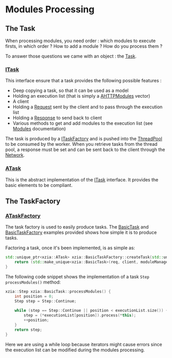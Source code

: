 # Modules Processing
## The Task
When processing modules, you need order : which modules to execute firsts, in which order ? 
How to add a module ? How do you process them ?

To answer those questions we came with an object : the [Task].

### [ITask](Task)
This interface ensure that a task provides the following possible features :
* Deep copying a task, so that it can be used as a model
* Holding an execution list (that is simply a [AHTTPModules](AHTTPModule) vector)
* A client 
* Holding a [Request] sent by the client and to pass through the execution list
* Holding a [Response] to send back to client
* Various methods to get and add modules to the execution list (see [Modules] documentation)

The task is produced by a [ITaskFactory] and is pushed into the [ThreadPool] to be consumed by the worker.
When you retrieve tasks from the thread pool, a response must be set and can be sent back to the client through the 
[Network].

### [ATask]
This is the abstract implementation of the [ITask](Task) interface. It provides the basic elements
to be compliant.

## The TaskFactory

### [ATaskFactory]
The task factory is used to easily produce tasks.
The [BasicTask] and [BasicTaskFactory] examples provided shows how simple it is to produce tasks.

Factoring a task, once it's been implemented, is as simple as:
```cpp
std::unique_ptr<xzia::ATask> xzia::BasicTaskFactory::createTask(std::unique_ptr<xzia::Request> req, xzia::Client client) {
    return (std::make_unique<xzia::BasicTask>(req, client, moduleManager.getExecutionListModel()));
}
``` 

The following code snippet shows the implementation of a task `Step processModules()` method:
```cpp
xzia::Step xzia::BasicTask::processModules() {
    int position = 0;
    Step step = Step::Continue;
    
    while (step == Step::Continue || position < executionList.size()) {
        step = (*executionList[position]).process(*this);
        ++position;
    }
    return step;
}
```
Here we are using a while loop because iterators might cause errors since the execution list can be modified during the modules processing.



[Loader]: https://github.com/PierreBougon/ExistenZIA/blob/master/API/include/loader
[config.json]: https://github.com/PierreBougon/ExistenZIA/blob/master/Examples/config.json
[AModule]: https://github.com/PierreBougon/ExistenZIA/blob/master/API/include/modules/AModule.hpp
[Modules]: https://github.com/PierreBougon/ExistenZIA/blob/master/API/include/modules
[AHTTPModule]: https://github.com/PierreBougon/ExistenZIA/blob/master/API/include/modules/AHTTPModule.hpp
[ASharedModule]: https://github.com/PierreBougon/ExistenZIA/blob/master/API/include/modules/ASharedModule.hpp
[AProtectedModule]: https://github.com/PierreBougon/ExistenZIA/blob/master/API/include/modules/AProtectedModule.hpp
[ModuleManager]: https://github.com/PierreBougon/ExistenZIA/blob/master/API/include/modules/AModuleManager.hpp
[Task]: https://github.com/PierreBougon/ExistenZIA/blob/master/API/include/task/ITask.hpp
[ATask]: https://github.com/PierreBougon/ExistenZIA/blob/master/API/include/task/ATask.hpp
[ITaskFactory]: https://github.com/PierreBougon/ExistenZIA/blob/master/API/include/task/ITaskFactory.hpp
[ATaskFactory]: https://github.com/PierreBougon/ExistenZIA/blob/master/API/include/task/ATaskFactory.hpp
[Response]: https://github.com/PierreBougon/ExistenZIA/blob/master/API/include/http/Response.hpp
[Request]: https://github.com/PierreBougon/ExistenZIA/blob/master/API/include/http/Request.hpp
[DataStore]: https://github.com/PierreBougon/ExistenZIA/blob/master/API/include/modules/DataStore.hpp
[Step]: https://github.com/PierreBougon/ExistenZIA/blob/master/API/include/modules/Step.hpp
[basic logger]: https://github.com/PierreBougon/ExistenZIA/blob/master/Examples/BasicModule.cpp
[basic example]: https://github.com/PierreBougon/ExistenZIA/blob/master/Examples/BasicModule.cpp
[ThreadPool]: https://github.com/PierreBougon/ExistenZIA/blob/master/API/include/thread/IThreadPool
[Network]: https://github.com/PierreBougon/ExistenZIA/blob/master/API/include/network/INetwork.hpp
[BasicTask]: https://github.com/PierreBougon/ExistenZIA/blob/Examples/BasicTask.hpp
[BasicTaskFactory]: https://github.com/PierreBougon/ExistenZIA/blob/Examples/BasicTaskFactory.hpp